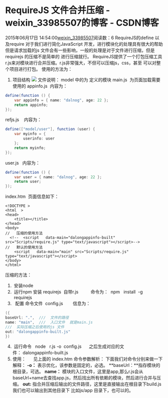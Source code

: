 # RequireJS  文件合并压缩 - weixin_33985507的博客 - CSDN博客
2015年06月17日 14:54:00[weixin_33985507](https://me.csdn.net/weixin_33985507)阅读数：6
RequireJS的define 以及require 对于我们进行简化JavaScript 开发，进行模块化的处理具有很大的帮助
但是请求加载的js 文件会有一些影响，一般的处理是对于文件进行压缩，但是requirejs 的压缩不是简单的
进行压缩就行。
RequireJS提供了一个打包压缩工具r.js来对模块进行合并压缩。r.js非常强大，不但可以压缩js，css，甚至
可以对整个项目进行打包。
使用的方法为：
1. 项目结构
![](https://images0.cnblogs.com/blog2015/562987/201506/171442458419661.jpg)
文件说明：
model 中的为 定义的模块
main.js  为页面加载需要使用的
appinfo.js  内容为：
```java
define(function () {
    var appinfo = { name: "dalnog", age: 22 };
    return appinfo;
});
```
refjs.js    内容为：
```java
define(["model/user"], function (user) {
    var myinfo = {
        userinfo: user
    };
    return myinfo;
});
```
user.js   内容为：
```java
define(function () {
    var user = { name: "dalnog", age: 22 };
    return user;
});
```
index.htm  页面信息如下：
```
<!DOCTYPE >
<html  >
<head>
    <title></title>
</head>
<body>
//   压缩的使用方法
  <!--  <script   data-main="dalongappinfo-built" src="Scripts/require.js" type="text/javascript"></script>-->
//   默认的使用方法
    <script   data-main="main" src="Scripts/require.js" type="text/javascript"></script>
</body>
</html>
```
压缩的方法：
1.  安装node
2.  运行npm 安装 requirejs  自带r.js    
     命令为：  npm   install  -g  requirejs 
3.   配置 命令文件  config.js
       信息为：
```java
({
baseUrl: ".",  ///  文件的路径
name: "main",  ///  入口文件  就是main.js
///  实际压缩之后使用的js 文件
out: "dalongappinfo-built.js"
})
```
4.  运行命令   node   r.js -o  config.js 
    之后生成对应的文件： dalongappinfo-built.js
5. 使用：
     见上面的 index.htm
命令参数解析：
下面我们对命令分别来做一下解释：
**-o：** 表示优化，该参数是固定的，必选。
**baseUrl：**指存模块的根目录，可选。
**name：** 模块的入口文件，这里是app,那么r.js会从baseUrl+name去查找app.js，然后找出所有依赖的模块，然后进行合并与压缩。
**out:** 指合并压缩后输出的文件路径，这里是直接输出在根目录下build.js 我们也可以输出到其他目录下 比如js/app 目录下，也可以的。
